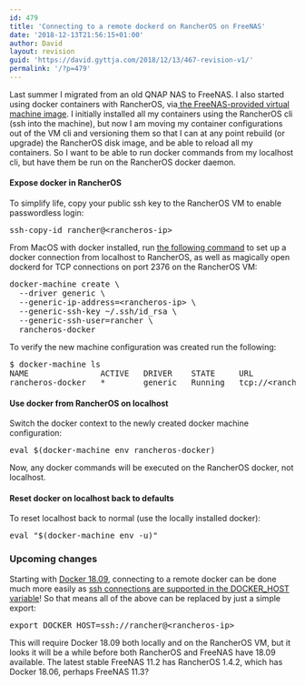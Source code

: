 ```yaml
---
id: 479
title: 'Connecting to a remote dockerd on RancherOS on FreeNAS'
date: '2018-12-13T21:56:15+01:00'
author: David
layout: revision
guid: 'https://david.gyttja.com/2018/12/13/467-revision-v1/'
permalink: '/?p=479'
---
```


<!-- wp:paragraph -->
<p>Last summer I migrated from an old QNAP NAS to FreeNAS. I also started using docker containers with RancherOS, via<a href="https://www.ixsystems.com/documentation/freenas/11/vms.html#docker-rancher-vm"> the FreeNAS-provided virtual machine image</a>. I initially installed all my containers using the RancherOS cli (ssh into the machine), but now I am moving my container configurations out of the VM cli and versioning them so that I can at any point rebuild (or upgrade) the RancherOS disk image, and be able to reload all my containers. So I want to be able to run docker commands from my localhost cli, but have them be run on the RancherOS docker daemon.</p>
<!-- /wp:paragraph -->

<!-- wp:more -->
<!--more-->
<!-- /wp:more -->

<!-- wp:heading {"level":4} -->
<h4>Expose docker in RancherOS</h4>
<!-- /wp:heading -->

<!-- wp:paragraph -->
<p>To simplify life, copy your public ssh key to the RancherOS VM to enable passwordless login:</p>
<!-- /wp:paragraph -->

<!-- wp:preformatted -->
<pre class="wp-block-preformatted">ssh-copy-id rancher@&lt;rancheros-ip></pre>
<!-- /wp:preformatted -->

<!-- wp:paragraph -->
<p>From MacOS with docker installed, run <a href="https://docs.docker.com/machine/drivers/generic/#example">the following command</a> to set up a docker connection from localhost to RancherOS, as well as magically open dockerd for TCP connections on port 2376 on the RancherOS VM:</p>
<!-- /wp:paragraph -->

<!-- wp:preformatted -->
<pre class="wp-block-preformatted">docker-machine create \<br>  --driver generic \<br>  --generic-ip-address=&lt;rancheros-ip> \<br>  --generic-ssh-key ~/.ssh/id_rsa \<br>  --generic-ssh-user=rancher \<br>  rancheros-docker<br></pre>
<!-- /wp:preformatted -->

<!-- wp:paragraph -->
<p>To verify the new machine configuration was created run the following:</p>
<!-- /wp:paragraph -->

<!-- wp:preformatted -->
<pre class="wp-block-preformatted">$ docker-machine ls<br>NAME               ACTIVE   DRIVER    STATE     URL                         SWARM   DOCKER        ERRORS<br>rancheros-docker   *        generic   Running   tcp://&lt;rancheros-ip>:2376           v17.09.1-ce</pre>
<!-- /wp:preformatted -->

<!-- wp:heading {"level":4} -->
<h4>Use docker from RancherOS on localhost</h4>
<!-- /wp:heading -->

<!-- wp:paragraph -->
<p>Switch the docker context to the newly created docker machine configuration:</p>
<!-- /wp:paragraph -->

<!-- wp:preformatted -->
<pre class="wp-block-preformatted">eval $(docker-machine env rancheros-docker)</pre>
<!-- /wp:preformatted -->

<!-- wp:paragraph -->
<p>Now, any docker commands will be executed on the RancherOS docker, not localhost.</p>
<!-- /wp:paragraph -->

<!-- wp:heading {"level":4} -->
<h4>Reset docker on localhost back to defaults</h4>
<!-- /wp:heading -->

<!-- wp:paragraph -->
<p>To reset localhost back to normal (use the locally installed docker):</p>
<!-- /wp:paragraph -->

<!-- wp:preformatted -->
<pre class="wp-block-preformatted">eval "$(docker-machine env -u)"</pre>
<!-- /wp:preformatted -->

<!-- wp:heading {"level":3} -->
<h3>Upcoming changes</h3>
<!-- /wp:heading -->

<!-- wp:paragraph -->
<p>Starting with <a href="https://docs.docker.com/engine/release-notes/#1809">Docker 18.09</a>, connecting to a remote docker can be done much more easily as <a href="https://github.com/docker/cli/pull/1014">ssh connections are supported in the DOCKER_HOST variable</a>! So that means all of the above can be replaced by just a simple export:</p>
<!-- /wp:paragraph -->

<!-- wp:preformatted -->
<pre class="wp-block-preformatted">export DOCKER_HOST=ssh://rancher@&lt;rancheros-ip></pre>
<!-- /wp:preformatted -->

<!-- wp:paragraph -->
<p>This will require Docker 18.09 both locally and on the RancherOS VM, but it looks it will be a while before both RancherOS and FreeNAS have 18.09 available. The latest stable FreeNAS 11.2 has RancherOS 1.4.2, which has Docker 18.06, perhaps FreeNAS 11.3?</p>
<!-- /wp:paragraph -->